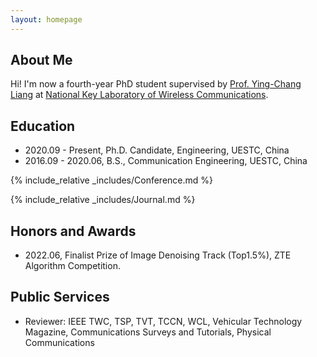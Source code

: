 ```yaml
---
layout: homepage
---
```


## About Me

Hi! I'm now a fourth-year PhD student supervised by <a href="https://scholar.google.com/citations?user=HybIiJ8AAAAJ&hl">Prof. Ying-Chang Liang</a> at <a href="https://www.ncl.uestc.edu.cn/">National Key Laboratory of Wireless Communications</a>.

## Education
- 2020.09 - Present, Ph.D. Candidate,  Engineering, UESTC, China
- 2016.09 - 2020.06, B.S., Communication Engineering, UESTC, China 

{% include_relative _includes/Conference.md %}

{% include_relative _includes/Journal.md %}

## Honors and Awards
- 2022.06, Finalist Prize of Image Denoising Track (Top1.5%), ZTE Algorithm Competition.

## Public Services
- Reviewer: IEEE TWC, TSP, TVT, TCCN, WCL, Vehicular Technology Magazine, Communications Surveys and Tutorials, Physical Communications
<script type='text/javascript' id='clustrmaps' src='//cdn.clustrmaps.com/map_v2.js?cl=54939b&w=a&t=n&d=NUFe17zu5lCVWsCwdktrQVRBcpdoMOKUvt86qWEvAV4&co=ffffff&ct=808080&cmo=3acc3a&cmn=ff5353'></script>
